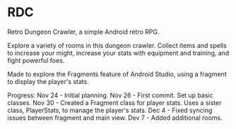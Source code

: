 # RDC
Retro Dungeon Crawler, a simple Android retro RPG.

Explore a variety of rooms in this dungeon crawler. Collect items and spells to increase your might, increase your stats with equipment and training, and fight powerful foes.

Made to explore the Fragments feature of Android Studio, using a fragment to display the player's stats.

Progress:
Nov 24 - Initial planning.
Nov 26 - First commit. Set up basic classes.
Nov 30 - Created a Fragment class for player stats. Uses a sister class, PlayerStats, to manage the player's stats.
Dec 4 - Fixed syncing issues between fragment and main view.
Dev 7 - Added additional rooms.
